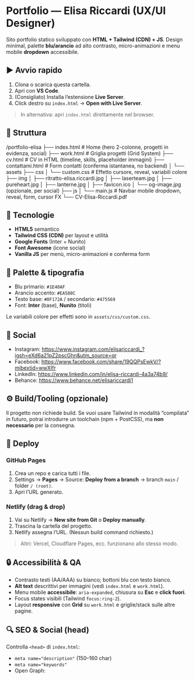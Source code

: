 # Portfolio — Elisa Riccardi (UX/UI Designer)

Sito portfolio statico sviluppato con **HTML + Tailwind (CDN) + JS**.
Design minimal, palette **blu/arancio** ad alto contrasto, micro-animazioni e menu mobile **dropdown** accessibile.

## ▶️ Avvio rapido

1. Clona o scarica questa cartella.
2. Apri con **VS Code**.
3. (Consigliato) Installa l’estensione **Live Server**.
4. Click destro su `index.html` → **Open with Live Server**.

> In alternativa: apri `index.html` direttamente nel browser.

## 📂 Struttura

/portfolio-elisa
├── index.html # Home (hero 2-colonne, progetti in evidenza, social)
├── work.html # Griglia progetti (Grid System)
├── cv.html # CV in HTML (timeline, skills, placeholder immagini)
├── contattami.html # Form contatti (conferma istantanea, no backend)
│
└── assets
├── css
│ └── custom.css # Effetto cursore, reveal, variabili colore
├── img
│ ├── ritratto-elisa.riccardi.jpg
│ ├── laserteam.jpg
│ ├── pureheart.jpg
│ ├── lanterne.jpg
│ ├── favicon.ico
│ └── og-image.jpg (opzionale, per social)
├── js
│ └── main.js # Navbar mobile dropdown, reveal, form, cursor FX
└── CV-Elisa-Riccardi.pdf


## 🧩 Tecnologie

- **HTML5** semantico
- **Tailwind CSS (CDN)** per layout e utilità
- **Google Fonts** (Inter + Nunito)
- **Font Awesome** (icone social)
- **Vanilla JS** per menù, micro-animazioni e conferma form

## 🎨 Palette & tipografia

- Blu primario: `#1E40AF`  
- Arancio accento: `#EA580C`  
- Testo base: `#0F172A` / secondario: `#475569`  
- Font: **Inter** (base), **Nunito** (titoli)

Le variabili colore per effetti sono in `assets/css/custom.css`.

## 🔗 Social

- Instagram: https://www.instagram.com/elisariccardi_?igsh=eXd6a21pZ2pscGhn&utm_source=qr  
- Facebook: https://www.facebook.com/share/19QQPsEwkV/?mibextid=wwXIfr  
- LinkedIn: https://www.linkedin.com/in/elisa-riccardi-4a3a74b9/  
- Behance: https://www.behance.net/elisariccardi1

## ⚙️ Build/Tooling (opzionale)

Il progetto non richiede build. Se vuoi usare Tailwind in modalità “compilata” in futuro, potrai introdurre un toolchain (npm + PostCSS), ma **non necessario** per la consegna.

## 🚀 Deploy

### GitHub Pages
1. Crea un repo e carica tutti i file.
2. Settings → **Pages** → Source: **Deploy from a branch** → branch `main` / folder `/ (root)`.
3. Apri l’URL generato.

### Netlify (drag & drop)
1. Vai su Netlify → **New site from Git** o **Deploy manually**.
2. Trascina la cartella del progetto.
3. Netlify assegna l’URL. (Nessun build command richiesto.)

> Altri: Vercel, Cloudflare Pages, ecc. funzionano allo stesso modo.

## 🔒 Accessibilità & QA

- Contrasto testi (AA/AAA) su bianco; bottoni blu con testo bianco.
- **Alt text** descrittivi per immagini (vedi `index.html` e `work.html`).
- Menu mobile **accessibile**: `aria-expanded`, chiusura su **Esc** e **click fuori**.
- Focus states visibili (Tailwind `focus:ring-2`).
- Layout **responsive** con **Grid** su `work.html` e griglie/stack sulle altre pagine.

## 🔍 SEO & Social (head)

Controlla `<head>` di `index.html`:
- `meta name="description"` (150–160 char)
- `meta name="keywords"`
- Open Graph:


